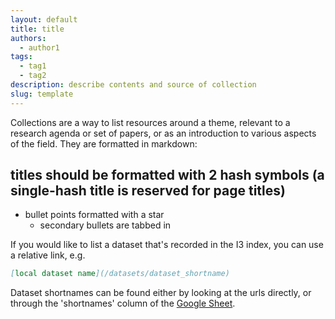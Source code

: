 ```yaml
---
layout: default
title: title
authors:
  - author1
tags:
  - tag1
  - tag2
description: describe contents and source of collection
slug: template
---
```


Collections are a way to list resources around a theme, relevant to a research agenda or set of papers, or as an introduction to various aspects of the field. They are formatted in markdown:

## titles should be formatted with 2 hash symbols (a single-hash title is reserved for page titles)

* bullet points formatted with a star
	* secondary bullets are tabbed in

If you would like to list a dataset that's recorded in the I3 index, you can use a relative link, e.g.

```markdown
[local dataset name](/datasets/dataset_shortname)
```

Dataset shortnames can be found either by looking at the urls directly, or through the 'shortnames' column of the [Google Sheet](https://docs.google.com/spreadsheets/d/1bdyhGrj0oNz-_qW3Rv2GNGqhZZ73rgj-DYWePLA_1Ms/edit#gid=1389884911).